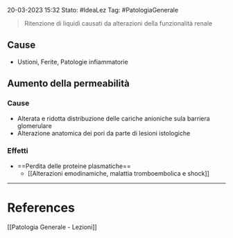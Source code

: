 20-03-2023 15:32
Stato: #IdeaLez
Tag: #PatologiaGenerale 


> Ritenzione di liquidi causati da alterazioni della funzionalità renale

## Cause
- Ustioni, Ferite, Patologie infiammatorie


## Aumento della permeabilità
### Cause
- Alterata e ridotta distribuzione delle cariche anioniche sula barriera glomerulare
- Alterazione anatomica dei pori da parte di lesioni istologiche
### Effetti
- ==Perdita delle proteine plasmatiche==
	- [[Alterazioni emodinamiche, malattia tromboembolica e shock]]

---
# References 

[[Patologia Generale - Lezioni]]